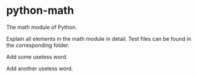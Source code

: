 # python-math
The math module of Python.

Explain all elements in the math module in detail. Test files can be found in the corresponding folder.


Add some useless word.

Add another useless word.
